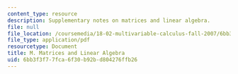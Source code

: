 ```yaml
---
content_type: resource
description: Supplementary notes on matrices and linear algebra.
file: null
file_location: /coursemedia/18-02-multivariable-calculus-fall-2007/6bb3f3f77fca6f30b92bd804276ffb26_matrices_algebra.pdf
file_type: application/pdf
resourcetype: Document
title: M. Matrices and Linear Algebra
uid: 6bb3f3f7-7fca-6f30-b92b-d804276ffb26
---
```

